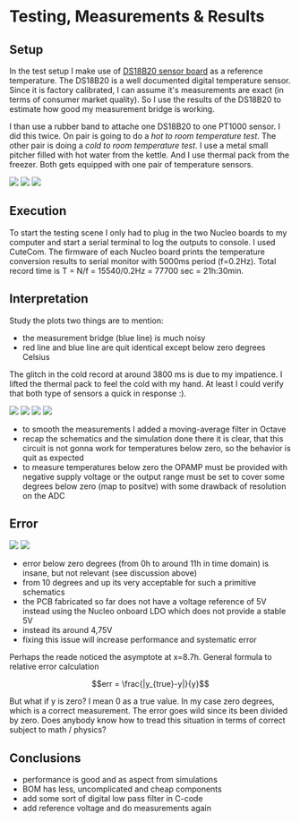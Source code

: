 # Testing, Measurements & Results
## Setup
In the test setup I make use of [DS18B20 sensor board](https://github.com/LMWB/Quattro-Formaggi) as a reference temperature.
The DS18B20 is a well documented digital temperature sensor.
Since it is factory calibrated, I can assume it's measurements are exact (in terms of consumer market quality).
So I use the results of the DS18B20 to estimate how good my measurement bridge is working. 

I than use a rubber band to attache one DS18B20 to one PT1000 sensor. I did this twice. On pair is going to do a *hot to room temperature test*. The other pair is doing a *cold to room temperature test*. I use a metal small pitcher filled with hot water from the kettle. And I use thermal pack from the freezer. Both gets equipped with one pair of temperature sensors.

![](../Images/cold_water_experiement.jpg)
![](../Images/hot_water_experiement.jpg)
![](../Images/sensors_coupled.jpg)

## Execution
To start the testing scene I only had to plug in the two Nucleo boards to my computer and start a serial terminal to log the outputs to console.
I used CuteCom. The firmware of each Nucleo board prints the temperature conversion results to serial monitor with 5000ms period (f=0.2Hz).
Total record time is T = N/f = 15540/0.2Hz = 77700 sec = 21h:30min.

## Interpretation
Study the plots two things are to mention: 
- the measurement bridge (blue line) is much noisy 
- red line and blue line are quit identical except below zero degrees Celsius

The glitch in the cold record at around 3800 ms is due to my impatience.
I lifted the thermal pack to feel the cold with my hand.
At least I could verify that both type of sensors a quick in response :).

![](../Images/results-cold-to-room.png)
![](../Images/results-hot-to-room.png)
![](../Images/results-cold-to-room-lp.png)
![](../Images/results-hot-to-room-lp.png)

- to smooth the measurements I added a moving-average filter in Octave
- recap the schematics and the simulation done there it is clear, that this circuit is not gonna work for temperatures below zero, so the behavior is quit as expected
- to measure temperatures below zero the OPAMP must be provided with negative supply voltage or the output range must be set to cover some degrees below zero (map to positve) with some drawback of resolution on the ADC

## Error
![](../Images/results-error.png)
![](../Images/results-error-zoom.png)

- error below zero degrees (from 0h to around 11h in time domain) is insane, but not relevant (see discussion above)
- from 10 degrees and up its very acceptable for such a primitive schematics
- the PCB fabricated so far does not have a voltage reference of 5V instead using the Nucleo onboard LDO which does not provide a stable 5V
- instead its around 4,75V
- fixing this issue will increase performance and systematic error

Perhaps the reade noticed the asymptote at x=8.7h. General formula to relative error calculation

```math
err = \frac{|y_{true}-y|}{y}
```
But what if y is zero? I mean 0 as a true value.
In my case zero degrees, which is a correct measurement.
The error goes wild since its been divided by zero. 
Does anybody know how to tread this situation in terms of correct subject to math / physics?

## Conclusions
- performance is good and as aspect from simulations
- BOM has less, uncomplicated and cheap components
- add some sort of digital low pass filter in C-code
- add reference voltage and do measurements again